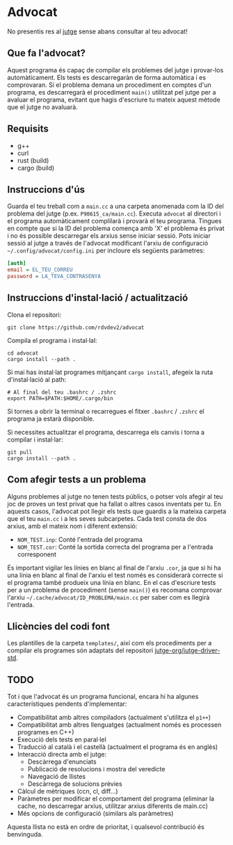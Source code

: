 # Advocat
No presentis res al [jutge](https://jutge.org) sense abans consultar al teu advocat!

## Que fa l'advocat?
Aquest programa és capaç de compilar els problemes del jutge i provar-los automàticament. Els tests es descarregaràn de
forma automàtica i es comprovaran. Si el problema demana un procediment en comptes d'un programa, es descarregarà el
procediment `main()` utilitzat pel jutge per a avaluar el programa, evitant que hagis d'escriure tu mateix aquest
mètode que el jutge no avaluarà.

## Requisits
- g++
- curl
- rust (build)
- cargo (build)

## Instruccions d'ús
Guarda el teu treball com a `main.cc` a una carpeta anomenada com la ID del problema del jutge
(p.ex. `P90615_ca/main.cc`). Executa `advocat` al directori i el programa automàticament complilarà i provarà el teu
programa. Tingues en compte que si la ID del problema comença amb 'X' el problema és privat i no és possible descarregar
els arxius sense iniciar sessió. Pots iniciar sessió al jutge a través de l'advocat modificant l'arxiu de configuració
`~/.config/advocat/config.ini` per incloure els següents paràmetres:
``` ini
[auth]
email = EL_TEU_CORREU
password = LA_TEVA_CONTRASENYA
```

## Instruccions d'instal·lació / actualització
Clona el repositori:
``` shell
git clone https://github.com/rdvdev2/advocat
```
Compila el programa i instal·lal:
``` shell
cd advocat
cargo install --path .
```
Si mai has instal·lat programes mitjançant `cargo install`, afegeix la ruta d'instal·lació al path:
``` shell
# Al final del teu .bashrc / .zshrc
export PATH=$PATH:$HOME/.cargo/bin
```
Si tornes a obrir la terminal o recarregues el fitxer `.bashrc` / `.zshrc` el programa ja estarà disponible.

Si necessites actualitzar el programa, descarrega els canvis i torna a compilar i instal·lar:
``` shell
git pull
cargo install --path .
```

## Com afegir tests a un problema
Alguns problemes al jutge no tenen tests públics, o potser vols afegir al teu joc de proves un test privat que ha fallat
o altres casos inventats per tu. En aquests casos, l'advocat pot llegir els tests que guardis a la mateixa carpeta que
el teu `main.cc` i a les seves subcarpetes. Cada test consta de dos arxius, amb el mateix nom i diferent extensió:
- `NOM_TEST.inp`: Conté l'entrada del programa
- `NOM_TEST.cor`: Conté la sortida correcta del programa per a l'entrada corresponent

És important vigilar les línies en blanc al final de l'arxiu `.cor`, ja que si hi ha una línia en blanc al final de
l'arxiu el test només es considerarà correcte si el programa també produeix una línia en blanc. En el cas d'escriure
tests per a un problema de procediment (sense `main()`) es recomana comprovar l'arxiu 
`~/.cache/advocat/ID_PROBLEMA/main.cc` per saber com es llegirà l'entrada.

## Llicències del codi font
Les plantilles de la carpeta `templates/`, així com els procediments per a compilar els programes són adaptats del
repositori [jutge-org/jutge-driver-std](https://github.com/jutge-org/jutge-driver-std).

## TODO
Tot i que l'advocat és un programa funcional, encara hi ha algunes característiques pendents d'implementar:
- Compatibilitat amb altres compiladors (actualment s'utilitza el `p1++`)
- Compatibilitat amb altres llenguatges (actualment només es processen programes en C++)
- Execució dels tests en paral·lel
- Traducció al català i el castellà (actualment el programa és en anglès)
- Interacció directa amb el jutge:
  - Descàrrega d'enunciats
  - Publicació de resolucions i mostra del veredicte
  - Navegació de llistes
  - Descàrrega de solucions prèvies
- Càlcul de mètriques (ccn, cl, diff...)
- Paràmetres per modificar el comportament del programa (eliminar la cache, no descarregar arxius, utilitzar arxius
diferents de main.cc)
- Més opcions de configuració (similars als paràmetres)

Aquesta llista no està en ordre de prioritat, i qualsevol contribució és benvinguda.
